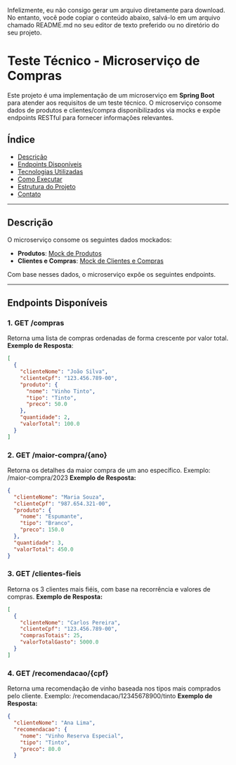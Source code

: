 Infelizmente, eu não consigo gerar um arquivo diretamente para download. No entanto, você pode copiar o conteúdo abaixo, salvá-lo em um arquivo chamado README.md no seu editor de texto preferido ou no diretório do seu projeto.

# Teste Técnico - Microserviço de Compras

Este projeto é uma implementação de um microserviço em **Spring Boot** para atender aos requisitos de um teste técnico. O microserviço consome dados de produtos e clientes/compra disponibilizados via mocks e expõe endpoints RESTful para fornecer informações relevantes.

## Índice
- [Descrição](#descrição)
- [Endpoints Disponíveis](#endpoints-disponíveis)
- [Tecnologias Utilizadas](#tecnologias-utilizadas)
- [Como Executar](#como-executar)
- [Estrutura do Projeto](#estrutura-do-projeto)
- [Contato](#contato)

---

## Descrição

O microserviço consome os seguintes dados mockados:
- **Produtos**: [Mock de Produtos](https://rgr3viiqdl8sikgv.public.blob.vercel-storage.com/produtos-mnboX5IPl6VgG390FECTKqHsD9SkLS.json)
- **Clientes e Compras**: [Mock de Clientes e Compras](https://rgr3viiqdl8sikgv.public.blob.vercel-storage.com/clientes-Vz1U6aR3GTsjb3W8BRJhcNKmA81pVh.json)

Com base nesses dados, o microserviço expõe os seguintes endpoints.

---

## Endpoints Disponíveis

### 1. **GET /compras**
Retorna uma lista de compras ordenadas de forma crescente por valor total.  
**Exemplo de Resposta**:
```json
[
  {
    "clienteNome": "João Silva",
    "clienteCpf": "123.456.789-00",
    "produto": {
      "nome": "Vinho Tinto",
      "tipo": "Tinto",
      "preco": 50.0
    },
    "quantidade": 2,
    "valorTotal": 100.0
  }
]
```
### 2. **GET /maior-compra/{ano}**

Retorna os detalhes da maior compra de um ano específico.
Exemplo: /maior-compra/2023
**Exemplo de Resposta:**
```json
{
  "clienteNome": "Maria Souza",
  "clienteCpf": "987.654.321-00",
  "produto": {
    "nome": "Espumante",
    "tipo": "Branco",
    "preco": 150.0
  },
  "quantidade": 3,
  "valorTotal": 450.0
}
```
### 3. **GET /clientes-fieis**

Retorna os 3 clientes mais fiéis, com base na recorrência e valores de compras.
**Exemplo de Resposta:**
```json
[
  {
    "clienteNome": "Carlos Pereira",
    "clienteCpf": "123.456.789-00",
    "comprasTotais": 25,
    "valorTotalGasto": 5000.0
  }
]
```
### 4. **GET /recomendacao/{cpf}**

Retorna uma recomendação de vinho baseada nos tipos mais comprados pelo cliente.
Exemplo: /recomendacao/12345678900/tinto
**Exemplo de Resposta:**
```json
{
  "clienteNome": "Ana Lima",
  "recomendacao": {
    "nome": "Vinho Reserva Especial",
    "tipo": "Tinto",
    "preco": 80.0
  }
```
